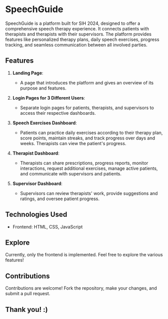 # SpeechGuide

SpeechGuide is a platform built for SIH 2024, designed to offer a comprehensive speech therapy experience. It connects patients with therapists and therapists with their supervisors. The platform provides features like personalized therapy plans, daily speech exercises, progress tracking, and seamless communication between all involved parties.

## Features

1. **Landing Page**: 
   - A page that introduces the platform and gives an overview of its purpose and features.

2. **Login Pages for 3 Different Users**: 
   - Separate login pages for patients, therapists, and supervisors to access their respective dashboards.

3. **Speech Exercises Dashboard**: 
   - Patients can practice daily exercises according to their therapy plan, score points, maintain streaks, and track progress over days and weeks. Therapists can view the patient's progress.

4. **Therapist Dashboard**: 
   - Therapists can share prescriptions, progress reports, monitor interactions, request additional exercises, manage active patients, and communicate with supervisors and patients.

5. **Supervisor Dashboard**: 
   - Supervisors can review therapists' work, provide suggestions and ratings, and oversee patient progress.

## Technologies Used

- Frontend: HTML, CSS, JavaScript

## Explore

Currently, only the frontend is implemented. Feel free to explore the various features!

## Contributions

Contributions are welcome! Fork the repository, make your changes, and submit a pull request.

## Thank you! :)
